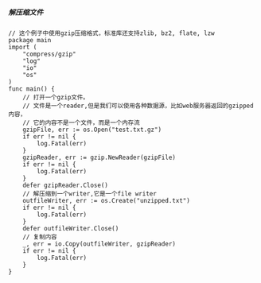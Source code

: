 ##### 解压缩文件
    // 这个例子中使用gzip压缩格式，标准库还支持zlib, bz2, flate, lzw
    package main
    import (
        "compress/gzip"
        "log"
        "io"
        "os"
    )
    func main() {
        // 打开一个gzip文件。
        // 文件是一个reader,但是我们可以使用各种数据源，比如web服务器返回的gzipped内容，
        // 它的内容不是一个文件，而是一个内存流
        gzipFile, err := os.Open("test.txt.gz")
        if err != nil {
            log.Fatal(err)
        }
        gzipReader, err := gzip.NewReader(gzipFile)
        if err != nil {
            log.Fatal(err)
        }
        defer gzipReader.Close()
        // 解压缩到一个writer,它是一个file writer
        outfileWriter, err := os.Create("unzipped.txt")
        if err != nil {
            log.Fatal(err)
        }
        defer outfileWriter.Close()
        // 复制内容
        _, err = io.Copy(outfileWriter, gzipReader)
        if err != nil {
            log.Fatal(err)
        }
    }